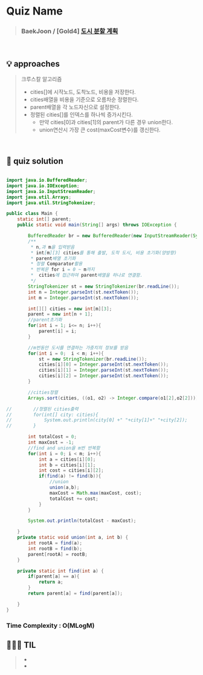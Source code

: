 # Quiz Name
> ### BaekJoon / [Gold4] <a href = "https://www.acmicpc.net/problem/1647"> 도시 분할 계획 </a>

<br>

## 💡 approaches
> 크루스칼 알고리즘
> - cities[]에 시작노드, 도착노드, 비용을 저장한다.
> - cities배열을 비용을 기준으로 오름차순 정렬한다.
> - parent배열을 각 노드자신으로 설정한다.
> - 정렬된 cities[]를 인덱스를 하나씩 증가시킨다.
>   - 만약 cities[0]과 cities[1]의 parent가 다른 경우 union한다.
>   - union연산시 가장 큰 cost(maxCost변수)를 갱신한다. 

<br>

## 🔑 quiz solution

```java

import java.io.BufferedReader;
import java.io.IOException;
import java.io.InputStreamReader;
import java.util.Arrays;
import java.util.StringTokenizer;

public class Main {
    static int[] parent;
    public static void main(String[] args) throws IOException {

        BufferedReader br = new BufferedReader(new InputStreamReader(System.in));
        /**
         * n,과 m을 입력받음
         * int[m][3] cities를 통해 출발, 도착 도시, 비용 초기화(양방향)
         * parent배열 초기화
         * 정렬 Comparator활용
         * 반복문 for i = 0 ~ m까지
         *  cities에 접근하여 parent배열을 하나로 연결함.
         */
        StringTokenizer st = new StringTokenizer(br.readLine());
        int n = Integer.parseInt(st.nextToken());
        int m = Integer.parseInt(st.nextToken());

        int[][] cities = new int[m][3];
        parent = new int[n + 1];
        //parent초기화
        for(int i = 1; i<= n; i++){
            parent[i] = i;
        }

        //m번동안 도시를 연결하는 가중치의 정보를 받음
        for(int i = 0;  i < m; i++){
            st = new StringTokenizer(br.readLine());
            cities[i][0] = Integer.parseInt(st.nextToken());
            cities[i][1] = Integer.parseInt(st.nextToken());
            cities[i][2] = Integer.parseInt(st.nextToken());
        }

        //cities정렬
        Arrays.sort(cities, ((o1, o2) -> Integer.compare(o1[2],o2[2])));

//        //정렬된 cities출력
//        for(int[] city: cities){
//            System.out.println(city[0] +" "+city[1]+" "+city[2]);
//        }

        int totalCost = 0;
        int maxCost = -1;
        //find and union을 m번 반복함
        for(int i = 0; i < m; i++){
            int a = cities[i][0];
            int b = cities[i][1];
            int cost = cities[i][2];
            if(find(a) != find(b)){
                //union
                union(a,b);
                maxCost = Math.max(maxCost, cost);
                totalCost += cost;
            }
        }

        System.out.println(totalCost - maxCost);

    }
    private static void union(int a, int b) {
        int rootA = find(a);
        int rootB = find(b);
        parent[rootA] = rootB;
    }

    private static int find(int a) {
        if(parent[a] == a){
            return a;
        }
        return parent[a] = find(parent[a]);

    }
}

```
### Time Complexity : O(MLogM)
## 👩🏻‍🏫 TIL
>  -
>  -
